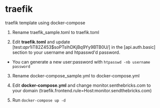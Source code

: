 # traefik
traefik template using docker-compose

1. Rename traefik_sample.toml to traefik.toml

2. Edit **traefik.toml** and update [test:$apr1$iT82Z453$soPTsIhDKjBq9Yy9BTB0U/] in the [api.auth.basic] section to your username and htpasswd'd password.
* You can generate a new user:password with `htpasswd -nb username password`
  
3. Rename docker-compose_sample.yml to docker-compose.yml

4. Edit **docker-compose.yml** and change monitor.senthebricks.com to your domain (traefik.frontend.rule=Host:monitor.sendthebricks.com)

5. Run `docker-compose up -d`
